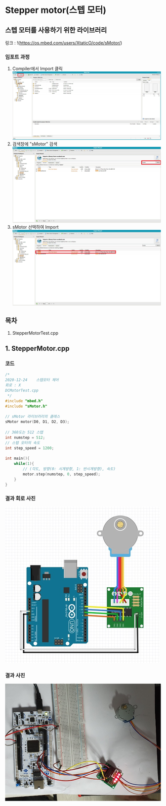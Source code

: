 # Stepper motor(스텝 모터)
## 스텝 모터를 사용하기 위한 라이브러리
링크 : !(https://os.mbed.com/users/XtaticO/code/sMotor/)

### 임포트 과정

1. Compiler에서 Import 클릭
![과정1](https://github.com/HongyeongJu/MbedCode/blob/master/Chapter04_%ED%94%8C%EB%9D%BC%EC%8A%A4%ED%8B%B1%20%EB%85%B8%EB%B8%8C%20%EB%A1%9C%ED%84%B0%EB%A6%AC%20%EC%97%94%EC%BD%94%EB%8D%94%20%EB%AA%A8%EB%93%88/%EB%9D%BC%EC%9D%B4%EB%B8%8C%EB%9F%AC%EB%A6%AC%EC%B6%94%EA%B0%80%EA%B3%BC%EC%A0%951.jpg)
2. 검색창에 "sMotor" 검색
![과정2](https://github.com/HongyeongJu/MbedCode/blob/master/Chapter07_%EC%8A%A4%ED%85%9D%20%EB%AA%A8%ED%84%B0/%EC%8A%A4%ED%85%9D%EB%AA%A8%ED%84%B0%20%EB%9D%BC%EC%9D%B4%EB%B8%8C%EB%9F%AC%EB%A6%AC%20%EC%B6%94%EA%B0%80..jpg)
3. sMotor 선택하여 Import
![과정3](https://github.com/HongyeongJu/MbedCode/blob/master/Chapter07_%EC%8A%A4%ED%85%9D%20%EB%AA%A8%ED%84%B0/%EC%8A%A4%ED%85%9D%EB%AA%A8%ED%84%B0%20%EB%9D%BC%EC%9D%B4%EB%B8%8C%EB%9F%AC%EB%A6%AC%20%EC%B6%94%EA%B0%802.jpg)

## 목차
1. StepperMotorTest.cpp
## 1. StepperMotor.cpp
### 코드
```c++
/*
2020-12-24    스텝모터 제어
회로 : X
DCMotorTest.cpp
 */
#include "mbed.h"
#include "sMotor.h"

// sMotor 라이브러리의 클래스
sMotor motor(D0, D1, D2, D3);

// 360도는 512 스텝
int numstep = 512;
// 스텝 모터의 속도
int step_speed = 1200;

int main(){
    while(1){
        // (각도, 방향(0: 시계방향, 1: 반시계방향), 속도)
        motor.step(numstep, 0, step_speed);
    }
}


```
### 결과 회로 사진
![DefaultPrint](https://github.com/HongyeongJu/MbedCode/blob/master/Chapter07_%EC%8A%A4%ED%85%9D%20%EB%AA%A8%ED%84%B0/%EC%8A%A4%ED%85%9D%EB%AA%A8%ED%84%B0%20%ED%9A%8C%EB%A1%9C.jpg)
### 결과 사진
![DefaultPrint](https://github.com/HongyeongJu/MbedCode/blob/master/Chapter07_%EC%8A%A4%ED%85%9D%20%EB%AA%A8%ED%84%B0/1_StepperMotorTest_result_picture.jpg)
